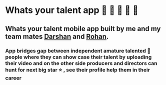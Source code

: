 # Whats your talent app :iphone: :microphone: :dancer: :violin: :art:

## Whats your talent mobile app built by me and my team mates <a href="https://github.com/DarshanGowda0">Darshan</a> and <a href="https://github.com/Rohan-Kumar">Rohan</a>. 
### App bridges gap between independent amature talented :dancer: people where they can show case their talent by uploading their video and on the other side producers and directors can hunt for next big star :star: , see their profile help them in their career
